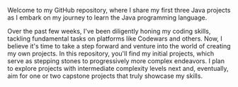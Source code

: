 Welcome to my GitHub repository, where I share my first three Java projects as I embark on my journey to learn the Java programming language.

Over the past few weeks, I've been diligently honing my coding skills, tackling fundamental tasks on platforms like Codewars and others. 
Now, I believe it's time to take a step forward and venture into the world of creating my own projects.
In this repository, you'll find my initial projects, which serve as stepping stones to progressively more complex endeavors.
I plan to explore projects with intermediate complexity levels next and, eventually, aim for one or two capstone projects that truly showcase my skills.
